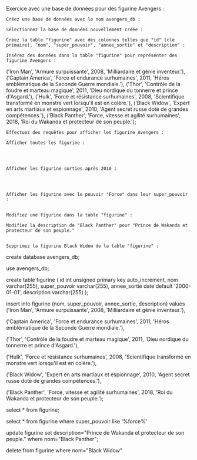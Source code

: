 Exercice avec une base de données pour des figurine Avengers :

    Créez une base de données avec le nom avengers_db :

    Sélectionnez la base de données nouvellement créée :

    Créez la table "figurine" avec des colonnes telles que "id" (clé primaire), "nom", "super_pouvoir", "annee_sortie" et "description" :

    Insérez des données dans la table "figurine" pour représenter des figurine Avengers :

('Iron Man', 'Armure surpuissante', 2008, 'Milliardaire et génie inventeur.'),
('Captain America', 'Force et endurance surhumaines', 2011, 'Héros emblématique de la Seconde Guerre mondiale.'),
('Thor', 'Contrôle de la foudre et marteau magique', 2011, 'Dieu nordique du tonnerre et prince d'Asgard.'),
('Hulk', 'Force et résistance surhumaines', 2008, 'Scientifique transformé en monstre vert lorsqu'il est en colère.'),
('Black Widow', 'Expert en arts martiaux et espionnage', 2010, 'Agent secret russe doté de grandes compétences.'),
('Black Panther', 'Force, vitesse et agilité surhumaines', 2018, 'Roi du Wakanda et protecteur de son peuple.');

    Effectuez des requêtes pour afficher les figurine Avengers :

    Afficher toutes les figurine :




    Afficher les figurine sorties après 2010 :




    Afficher les figurine avec le pouvoir "Force" dans leur super_pouvoir :


    Modifiez une figurine dans la table "figurine" :

    Modifiez la description de "Black Panther" pour "Prince de Wakanda et protecteur de son peuple."


    Supprimez la figurine Black Widow de la table "figurine" :

create database avengers_db;

use avengers_db;

create table figurine (
id int unsigned primary key auto_increment,
nom varchar(255),
super_pouvoir varchar(255),
annee_sortie date default '2000-01-01',
description varchar(255)
);

insert into figurine (nom, super_pouvoir, annee_sortie, description) values
('Iron Man', 'Armure surpuissante', 2008, 'Milliardaire et génie inventeur.'),

('Captain America', 'Force et endurance surhumaines', 2011, 'Héros emblématique de la Seconde Guerre mondiale.'),

('Thor', 'Contrôle de la foudre et marteau magique', 2011, 'Dieu nordique du tonnerre et prince d\'Asgard.'),

('Hulk', 'Force et résistance surhumaines', 2008, 'Scientifique transformé en monstre vert lorsqu\'il est en colère.'),

('Black Widow', 'Expert en arts martiaux et espionnage', 2010, 'Agent secret russe doté de grandes compétences.'),

('Black Panther', 'Force, vitesse et agilité surhumaines', 2018, 'Roi du Wakanda et protecteur de son peuple.');

select * from figurine;

select * from figurine where super_pouvoir like '%force%'

update figurine set description="Prince de Wakanda et protecteur de son peuple." where nom="Black Panther";

delete from figurine where nom="Black Widow"
